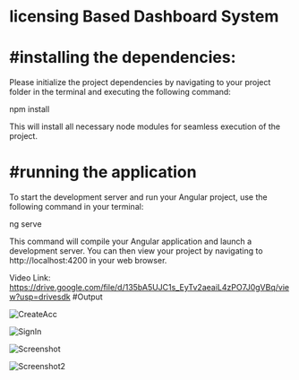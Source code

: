 licensing Based Dashboard System
============
#installing the dependencies:
=======
Please initialize the project dependencies by navigating to your project folder in the terminal and executing the following command:

npm install

This will install all necessary node modules for seamless execution of the project.

#running the application
=====
To start the development server and run your Angular project, use the following command in your terminal:

ng serve

This command will compile your Angular application and launch a development server. You can then view your project by navigating to http://localhost:4200 in your web browser.

Video Link:
https://drive.google.com/file/d/135bA5UJC1s_EyTv2aeaiL4zPO7J0gVBq/view?usp=drivesdk
#Output

![CreateAcc](https://github.com/ShrutiGudmewar/licensing-Based-Dashboard/assets/116944253/76a5c199-f339-43bb-97e6-41861a194295)

![SignIn](https://github.com/ShrutiGudmewar/licensing-Based-Dashboard/assets/116944253/5b607d1e-4121-44f1-9b18-ab1b07164b74)


![Screenshot](https://github.com/ShrutiGudmewar/licensing-Based-Dashboard/assets/116944253/f1a7dc4c-b2df-40ff-9c9a-e4c45749edd6)

![Screenshot2](https://github.com/ShrutiGudmewar/licensing-Based-Dashboard/assets/116944253/2fded27b-a72a-405b-aae5-4d5efb6624af)



